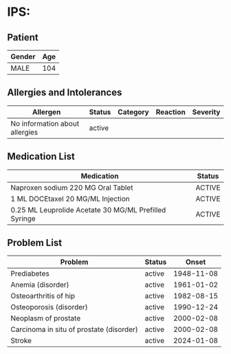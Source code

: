# IPS:

## Patient

|Gender|Age|
|---|---|
|MALE|104|

## Allergies and Intolerances

|Allergen|Status|Category|Reaction|Severity|
|---|---|---|---|---|
|No information about allergies|active||||

## Medication List

|Medication|Status|
|---|---|
|Naproxen sodium 220 MG Oral Tablet|ACTIVE|
|1 ML DOCEtaxel 20 MG/ML Injection|ACTIVE|
|0.25 ML Leuprolide Acetate 30 MG/ML Prefilled Syringe|ACTIVE|

## Problem List

|Problem|Status|Onset|
|---|---|---|
|Prediabetes|active|1948-11-08|
|Anemia (disorder)|active|1961-01-02|
|Osteoarthritis of hip|active|1982-08-15|
|Osteoporosis (disorder)|active|1990-12-24|
|Neoplasm of prostate|active|2000-02-08|
|Carcinoma in situ of prostate (disorder)|active|2000-02-08|
|Stroke|active|2024-01-08|
